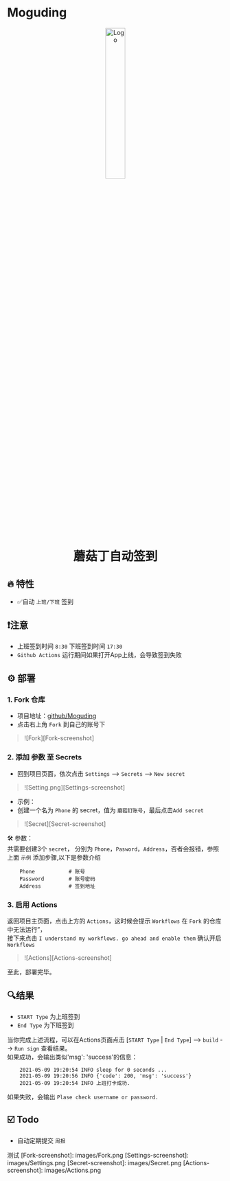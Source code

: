# Moguding

<p align="center">
    <img src="images/Logo.png" alt="Logo" heghit=30% width=30%>
</p>

<p align="center">
    <h1 align="center">蘑菇丁自动签到</h1>
</p>

## 🔥 特性
- ✅自动 `上班/下班` 签到

## ❗注意
* 上班签到时间 `8:30` 下班签到时间 `17:30`
* `Github Actions` 运行期间如果打开App上线，会导致签到失败


## ⚙ 部署
### 1. Fork 仓库

* 项目地址：[github/Moguding](https://github.com/Chiai/Moguding)
* 点击右上角 `Fork` 到自己的账号下
> ![Fork][Fork-screenshot]


### 2. 添加 参数 至 Secrets

* 回到项目页面，依次点击 `Settings` --> `Secrets` --> `New secret`
> ![Setting.png][Settings-screenshot]
* 示例：
* 创建一个名为 `Phone` 的 secret，值为 `蘑菇钉账号`，最后点击`Add secret`
> ![Secret][Secret-screenshot]


🛠 参数： \
共需要创建3个 `secret`， 分别为 `Phone`，`Pasword`，`Address`，否者会报错，参照上面 `示例` 添加步骤,以下是参数介绍

```
    Phone           # 账号
    Password        # 账号密码
    Address         # 签到地址
```


### 3. 启用 Actions

返回项目主页面，点击上方的 `Actions`，这时候会提示 `Workflows` 在 `Fork` 的仓库中无法运行”，\
接下来点击 `I understand my workflows. go ahead and enable them` 确认开启 `Workflows`
> ![Actions][Actions-screenshot]

至此，部署完毕。


## 🔍结果
* `START Type` 为上班签到
* `End Type` 为下班签到

当你完成上述流程，可以在Actions页面点击 [`START Type` | `End Type`] --> `build` --> `Run sign` 查看结果。\
如果成功，会输出类似'msg': 'success'的信息：
```
    2021-05-09 19:20:54 INFO sleep for 0 seconds ...        
    2021-05-09 19:20:56 INFO {'code': 200, 'msg': 'success'}
    2021-05-09 19:20:54 INFO 上班打卡成功.
```

如果失败，会输出 `Plase check username or password.`




## ☑️ Todo
- 自动定期提交 `周报` 

测试
[Fork-screenshot]: images/Fork.png
[Settings-screenshot]: images/Settings.png
[Secret-screenshot]: images/Secret.png
[Actions-screenshot]: images/Actions.png
